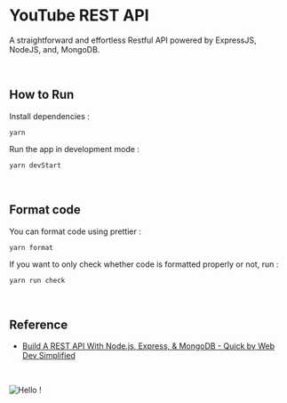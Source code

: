 # YouTube REST API

A straightforward and effortless Restful API powered by ExpressJS, NodeJS, and, MongoDB.

<br />

## How to Run

Install dependencies :
```
yarn
```

Run the app in development mode :
```
yarn devStart
```

<br />

## Format code

You can format code using prettier :
```
yarn format
```

If you want to only check whether code is formatted properly or not, run :
```
yarn run check
```

<br />

## Reference

- [Build A REST API With Node.js, Express, & MongoDB - Quick by Web Dev Simplified](https://youtu.be/fgTGADljAeg)

<br />

![Hello !](https://api.visitorbadge.io/api/VisitorHit?user=kevinadhiguna&repo=youtube-rest-api&label=thanks%20for%20dropping%20in%20!&labelColor=%23000000&countColor=%23FFFFFF)
